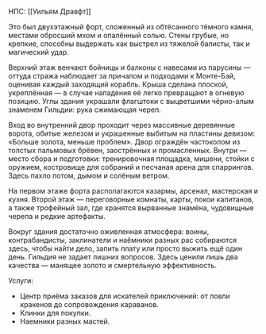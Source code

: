НПС: [[Уильям Дравфт]]

Это был двухэтажный форт, сложенный из обтёсанного тёмного камня, местами обросший мхом и опалённый солью. Стены грубые, но крепкие, способны выдержать как выстрел из тяжелой балисты, так и магический удар.

Верхний этаж венчают бойницы и балконы с навесами из парусины — оттуда стража наблюдает за причалом и подходами к Монте-Бэй, оценивая каждый заходящий корабль. Крыша сделана плоской, укреплённая — в случае нападения её легко превращают в огневую позицию. Углы здания украшали флагштоки с выцветшими чёрно-алым знаменем Гильдии: рука сжимающая череп.

Вход во внутренний двор проходит через массивные деревянные ворота, обитые железом и украшенные выбитым на пластины девизом: «Больше золота, меньше проблем». Двор ограждён частоколом из толстых пальмовых брёвен, заострённых и промасленных. Внутри — место сбора и подготовки: тренировочная площадка, мишени, стойки с оружием, костровище для собраний и песчаная арена для спаррингов. Здесь пахло потом, дымом и солёным ветром.

На первом этаже форта располагаются казармы, арсенал, мастерская и кухня. Второй этаж — переговорные комнаты, карты, покои капитанов, а также трофейный зал, где хранятся вырванные знамёна, чудовищные черепа и редкие артефакты.

Вокруг здания достаточно оживленная атмосфера: воины, контрабандисты, заклинатели и наёмники разных рас собираются здесь, чтобы найти дело, запить плату или просто выжить ещё один день. Гильдия не задает лишних вопросов. Здесь ценили лишь два качества — манящее золото и смертельную эффективность.

Услуги:
* Центр приёма заказов для искателей приключений: от ловли кракенов до сопровождения караванов.
* Клинки для покупки.
* Наемники разных мастей.
